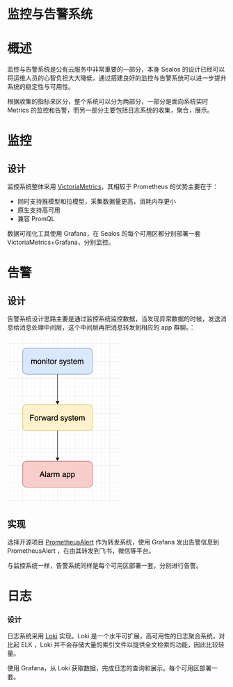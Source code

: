 # 监控与告警系统

# 概述

监控与告警系统是公有云服务中非常重要的一部分，本身 Sealos 的设计已经可以将运维人员的心智负担大大降低，通过搭建良好的监控与告警系统可以进一步提升系统的稳定性与可用性。

根据收集的指标来区分，整个系统可以分为两部分，一部分是面向系统实时 Metrics 的监控和告警，而另一部分主要包括日志系统的收集，聚合，展示。

# 监控

## 设计

监控系统整体采用 [ VictoriaMetrics](https://github.com/VictoriaMetrics/VictoriaMetrics)，其相较于 Prometheus 的优势主要在于：

- 同时支持推模型和拉模型，采集数据量更高，消耗内存更小
- 原生支持高可用
- 兼容 PromQL

数据可视化工具使用 Grafana，在 Sealos 的每个可用区都分别部署一套 VictoriaMetrics+Grafana，分别监控。

# 告警

## 设计

告警系统设计思路主要是通过监控系统监控数据，当发现异常数据的时候，发送消息给消息处理中间层，这个中间层再把消息转发到相应的 app 群聊。：

![Application](./images/监控-1.png)

## 实现

选择开源项目 [PrometheusAlert](https://github.com/feiyu563/PrometheusAlert) 作为转发系统，使用 Grafana 发出告警信息到 PrometheusAlert ，在由其转发到飞书，微信等平台。

与监控系统一样，告警系统同样是每个可用区部署一套，分别进行告警。

# 日志

### 设计

日志系统采用 [Loki](https://github.com/grafana/loki) 实现。Loki 是一个水平可扩展，高可用性的日志聚合系统，对比起 ELK ，Loki 并不会存储大量的索引文件以提供全文检索的功能，因此比较轻量。

使用 Grafana，从 Loki 获取数据，完成日志的查询和展示。每个可用区部署一套。